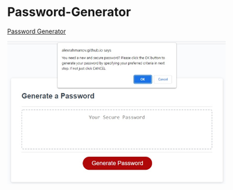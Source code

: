 # Password-Generator
[Password Generator](https://alexrahmanov.github.io/Password-Generator/)

![Alt text](https://github.com/AlexRahmanov/Password-Generator/blob/main/img/Untitled.jpg)

